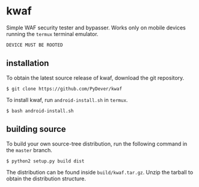 # kwaf
Simple WAF security tester and bypasser. Works only on
mobile devices running the `termux` terminal emulator.

`DEVICE MUST BE ROOTED`

## installation
To obtain the latest source release of kwaf, download the git repository.
```
$ git clone https://github.com/PyDever/kwaf
```
To install kwaf, run `android-install.sh` in `termux`. 
```
$ bash android-install.sh
```

## building source
To build your own source-tree distribution, run the following command
in the `master` branch.
```
$ python2 setup.py build dist
```
The distribution can be found inside `build/kwaf.tar.gz`.
Unzip the tarball to obtain the distribution structure.
